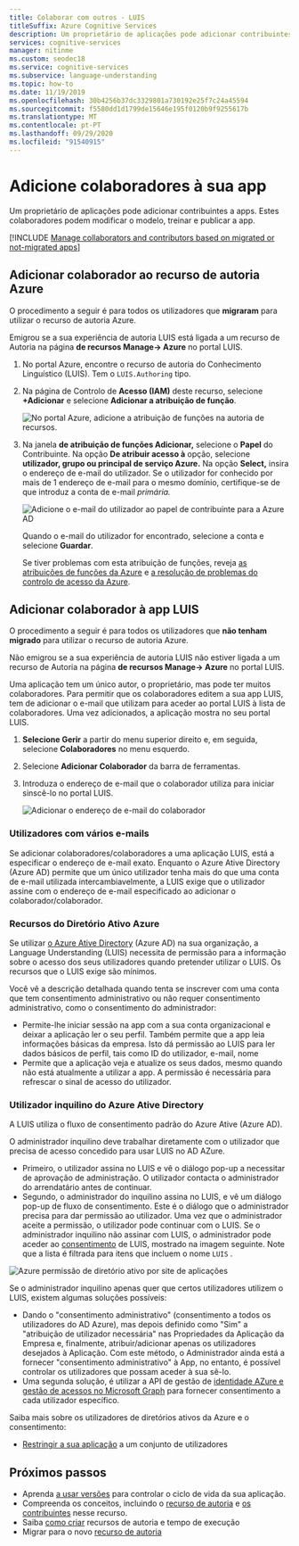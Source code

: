 ```yaml
---
title: Colaborar com outros - LUIS
titleSuffix: Azure Cognitive Services
description: Um proprietário de aplicações pode adicionar contribuintes ao recurso de autoria. Estes colaboradores podem modificar o modelo, treinar e publicar a app.
services: cognitive-services
manager: nitinme
ms.custom: seodec18
ms.service: cognitive-services
ms.subservice: language-understanding
ms.topic: how-to
ms.date: 11/19/2019
ms.openlocfilehash: 30b4256b37dc3329801a730192e25f7c24a45594
ms.sourcegitcommit: f5580dd1d1799de15646e195f0120b9f9255617b
ms.translationtype: MT
ms.contentlocale: pt-PT
ms.lasthandoff: 09/29/2020
ms.locfileid: "91540915"
---
```

# <a name="add-contributors-to-your-app"></a>Adicione colaboradores à sua app

Um proprietário de aplicações pode adicionar contribuintes a apps. Estes colaboradores podem modificar o modelo, treinar e publicar a app.

[!INCLUDE [Manage collaborators and contributors based on migrated or not-migrated apps](./includes/manage-contributor-collaborator-migration.md)]

## <a name="add-contributor-to-azure-authoring-resource"></a>Adicionar colaborador ao recurso de autoria Azure

O procedimento a seguir é para todos os utilizadores que **migraram** para utilizar o recurso de autoria Azure.

Emigrou se a sua experiência de autoria LUIS está ligada a um recurso de Autoria na página **de recursos Manage-> Azure** no portal LUIS.

1. No portal Azure, encontre o recurso de autoria do Conhecimento Linguístico (LUIS). Tem o `LUIS.Authoring` tipo.
1. Na página de Controlo de **Acesso (IAM)** deste recurso, selecione **+Adicionar** e selecione **Adicionar a atribuição de função**.

    ![No portal Azure, adicione a atribuição de funções na autoria de recursos.](./media/luis-how-to-collaborate/authoring-resource-access-control-add-role.png)

1. Na janela **de atribuição de funções Adicionar,** selecione o **Papel** do Contribuinte. Na opção **De atribuir acesso à** opção, selecione **utilizador, grupo ou principal de serviço Azure.** Na opção **Select,** insira o endereço de e-mail do utilizador. Se o utilizador for conhecido por mais de 1 endereço de e-mail para o mesmo domínio, certifique-se de que introduz a conta de e-mail _primária._

    ![Adicione o e-mail do utilizador ao papel de contribuinte para a Azure AD](./media/luis-how-to-collaborate/add-role-assignment-for-contributor.png)

    Quando o e-mail do utilizador for encontrado, selecione a conta e selecione **Guardar**.

    Se tiver problemas com esta atribuição de funções, reveja [as atribuições de funções da Azure](../../role-based-access-control/role-assignments-portal.md) e [a resolução de problemas do controlo de acesso da Azure](../../role-based-access-control/troubleshooting.md#problems-with-azure-role-assignments).

## <a name="add-collaborator-to-luis-app"></a>Adicionar colaborador à app LUIS

O procedimento a seguir é para todos os utilizadores que **não tenham migrado** para utilizar o recurso de autoria Azure.

Não emigrou se a sua experiência de autoria LUIS não estiver ligada a um recurso de Autoria na página **de recursos Manage-> Azure** no portal LUIS.

Uma aplicação tem um único autor, o proprietário, mas pode ter muitos colaboradores. Para permitir que os colaboradores editem a sua app LUIS, tem de adicionar o e-mail que utilizam para aceder ao portal LUIS à lista de colaboradores. Uma vez adicionados, a aplicação mostra no seu portal LUIS.

1. **Selecione Gerir** a partir do menu superior direito e, em seguida, selecione **Colaboradores** no menu esquerdo.

1. Selecione **Adicionar Colaborador** da barra de ferramentas.

1. Introduza o endereço de e-mail que o colaborador utiliza para iniciar sinscê-lo no portal LUIS.

    ![Adicionar o endereço de e-mail do colaborador](./media/luis-how-to-collaborate/add-collaborator-pop-up.png)


### <a name="users-with-multiple-emails"></a>Utilizadores com vários e-mails

Se adicionar colaboradores/colaboradores a uma aplicação LUIS, está a especificar o endereço de e-mail exato. Enquanto o Azure Ative Directory (Azure AD) permite que um único utilizador tenha mais do que uma conta de e-mail utilizada intercambiavelmente, a LUIS exige que o utilizador assine com o endereço de e-mail especificado ao adicionar o colaborador/colaborador.

<a name="owner-and-collaborators"></a>

### <a name="azure-active-directory-resources"></a>Recursos do Diretório Ativo Azure

Se utilizar [o Azure Ative Directory](https://docs.microsoft.com/azure/active-directory/) (Azure AD) na sua organização, a Language Understanding (LUIS) necessita de permissão para a informação sobre o acesso dos seus utilizadores quando pretender utilizar o LUIS. Os recursos que o LUIS exige são mínimos.

Você vê a descrição detalhada quando tenta se inscrever com uma conta que tem consentimento administrativo ou não requer consentimento administrativo, como o consentimento do administrador:

* Permite-lhe iniciar sessão na app com a sua conta organizacional e deixar a aplicação ler o seu perfil. Também permite que a app leia informações básicas da empresa. Isto dá permissão ao LUIS para ler dados básicos de perfil, tais como ID do utilizador, e-mail, nome
* Permite que a aplicação veja e atualize os seus dados, mesmo quando não está atualmente a utilizar a app. A permissão é necessária para refrescar o sinal de acesso do utilizador.


### <a name="azure-active-directory-tenant-user"></a>Utilizador inquilino do Azure Ative Directory

A LUIS utiliza o fluxo de consentimento padrão do Azure Ative (Azure AD).

O administrador inquilino deve trabalhar diretamente com o utilizador que precisa de acesso concedido para usar LUIS no AD AZure.

* Primeiro, o utilizador assina no LUIS e vê o diálogo pop-up a necessitar de aprovação de administração. O utilizador contacta o administrador do arrendatário antes de continuar.
* Segundo, o administrador do inquilino assina no LUIS, e vê um diálogo pop-up de fluxo de consentimento. Este é o diálogo que o administrador precisa para dar permissão ao utilizador. Uma vez que o administrador aceite a permissão, o utilizador pode continuar com o LUIS. Se o administrador inquilino não assinar com LUIS, o administrador pode aceder ao [consentimento](https://account.activedirectory.windowsazure.com/r#/applications) de LUIS, mostrado na imagem seguinte. Note que a lista é filtrada para itens que incluem o nome `LUIS` .

![Azure permissão de diretório ativo por site de aplicações](./media/luis-how-to-collaborate/tenant-permissions.png)

Se o administrador inquilino apenas quer que certos utilizadores utilizem o LUIS, existem algumas soluções possíveis:
* Dando o "consentimento administrativo" (consentimento a todos os utilizadores do AD Azure), mas depois definido como "Sim" a "atribuição de utilizador necessária" nas Propriedades da Aplicação da Empresa e, finalmente, atribuir/adicionar apenas os utilizadores desejados à Aplicação. Com este método, o Administrador ainda está a fornecer "consentimento administrativo" à App, no entanto, é possível controlar os utilizadores que possam aceder à sua sê-lo.
* Uma segunda solução, é utilizar a API de gestão de [identidade AZure e gestão de acessos no Microsoft Graph](https://docs.microsoft.com/graph/azuread-identity-access-management-concept-overview) para fornecer consentimento a cada utilizador específico.

Saiba mais sobre os utilizadores de diretórios ativos da Azure e o consentimento:
* [Restringir a sua aplicação](../../active-directory/develop/howto-restrict-your-app-to-a-set-of-users.md) a um conjunto de utilizadores

## <a name="next-steps"></a>Próximos passos

* Aprenda [a usar versões](luis-how-to-manage-versions.md) para controlar o ciclo de vida da sua aplicação.
* Compreenda os conceitos, incluindo o [recurso de autoria](luis-how-to-azure-subscription.md#authoring-key) e [os contribuintes](luis-how-to-azure-subscription.md#contributions-from-other-authors) nesse recurso.
* Saiba [como criar](luis-how-to-azure-subscription.md) recursos de autoria e tempo de execução
* Migrar para o novo [recurso de autoria](luis-migration-authoring.md)
